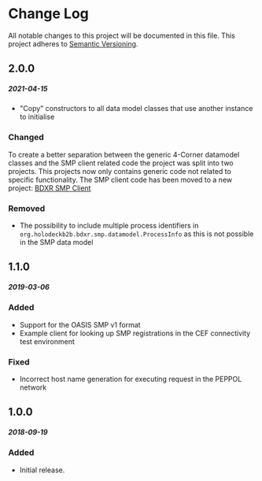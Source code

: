 # Change Log
All notable changes to this project will be documented in this file.
This project adheres to [Semantic Versioning](http://semver.org/).

## 2.0.0
##### 2021-04-15
###
* "Copy" constructors to all data model classes that use another instance to initialise

### Changed 
To create a better separation between the generic 4-Corner datamodel classes and the SMP client related code the project was split into two projects.
This projects now only contains generic code not related to specific functionality. The SMP client code has been moved to a new project: 
[BDXR SMP Client](https://github.com/holodeck-b2b/bdxr-smp-client)

### Removed
* The possibility to include multiple process identifiers in `org.holodeckb2b.bdxr.smp.datamodel.ProcessInfo` as this is not
  possible in the SMP data model

## 1.1.0
##### 2019-03-06
### Added
* Support for the OASIS SMP v1 format
* Example client for looking up SMP registrations in the CEF connectivity test environment

### Fixed
* Incorrect host name generation for executing request in the PEPPOL network   

## 1.0.0
##### 2018-09-19
### Added
* Initial release. 

